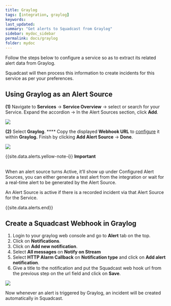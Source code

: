 ```yaml
---
title: Graylog
tags: [integration, graylog]
keywords: 
last_updated: 
summary: "Get alerts to Squadcast from Graylog"
sidebar: mydoc_sidebar
permalink: docs/graylog
folder: mydoc
---
```


Follow the steps below to configure a service so as to extract its related alert data from Graylog.

Squadcast will then process this information to create incidents for this service as per your preferences.

## Using Graylog as an Alert Source

**(1)** Navigate to **Services** -> **Service Overview** -> select or search for your Service. Expand the accordion -> In the Alert Sources section, click **Add**.

![](<images/Alert_Sources.png>)

**(2)** Select **Graylog**. **** Copy the displayed **Webhook URL** to [configure](graylog#create-a-squadcast-webhook-in-graylog) it within **Graylog.** Finish by clicking **Add Alert Source** -> **Done**.

![](<images/Graylog.png>)

{{site.data.alerts.yellow-note-i}}
<b>Important</b><br/><br/>
<p>When an alert source turns Active, it’ll show up under Configured Alert Sources, you can either generate a test alert from the integration or wait for a real-time alert to be generated by the Alert Source.</p>
<p>An Alert Source is active if there is a recorded incident via that Alert Source for the Service.</p>
{{site.data.alerts.end}}

## Create a Squadcast Webhook in Graylog

1. Login to your graylog web console and go to **Alert** tab on the top.
2. Click on **Notifications**.
3. Click on **Add new notification**.
4. Select **All messages** on **Notify on Stream**
5. Select **HTTP Alarm Callback** on **Notification type** and click on **Add alert notification**.
6. Give a title to the notification and put the Squadcast web hook url from the previous step on the url field and click on **Save**.

![](images/graylog_2.png)

Now whenever an alert is triggered by Graylog, an incident will be created automatically in Squadcast.